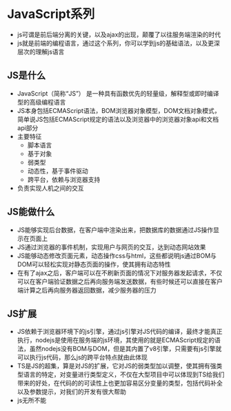 # JavaScript系列

- js可谓是前后端分离的关键，以及ajax的出现，颠覆了以往服务端渲染的时代
- js就是前端的编程语言，通过这个系列，你可以学到js的基础语法，以及更深层次的理解js语言

## JS是什么

- JavaScript（简称“JS”） 是一种具有函数优先的轻量级，解释型或即时编译型的高级编程语言
- JS本身包括ECMAScript语法，BOM浏览器对象模型，DOM文档对象模式，简单说JS包括ECMAScript规定的语法以及浏览器中的浏览器对象api和文档api部分
- 主要特征
  - 脚本语言
  - 基于对象
  - 弱类型
  - 动态性，基于事件驱动
  - 跨平台，依赖与浏览器支持
- 负责实现人机之间的交互

## JS能做什么

- JS能够实现后台数据，在客户端中渲染出来，把数据库的数据通过JS操作显示在页面上
- JS通过浏览器的事件机制，实现用户与网页的交互，达到动态网站效果
- JS能够动态修改页面元素，动态操作css与html，这些都说明js通过BOM与DOM可以轻松实现对静态页面的操作，使其拥有动态特性
- 在有了ajax之后，客户端可以在不刷新页面的情况下对服务器发起请求，不仅可以在客户端验证数据之后再向服务端发送数据，有些时候还可以直接在客户端计算之后再向服务器返回数据，减少服务器的压力

## JS扩展

- JS依赖于浏览器环境下的js引擎，通过js引擎对JS代码的编译，最终才能真正执行，nodejs是使用在服务端的js环境，其使用的就是ECMAScript规定的语法，虽然nodejs没有BOM与DOM，但是其内置了v8引擎，只需要有js引擎就可以执行js代码，那么js的跨平台特点就由此体现
- TS是JS的超集，算是对JS的扩展，它对JS的弱类型加以调整，使其拥有强类型语言的特定，对变量进行类型定义，不仅在大型项目中可以体现到TS给我们带来的好处，在代码的的可读性上也更加容易区分变量的类型，包括代码补全以及参数提示，对我们的开发有很大帮助
- js无所不能